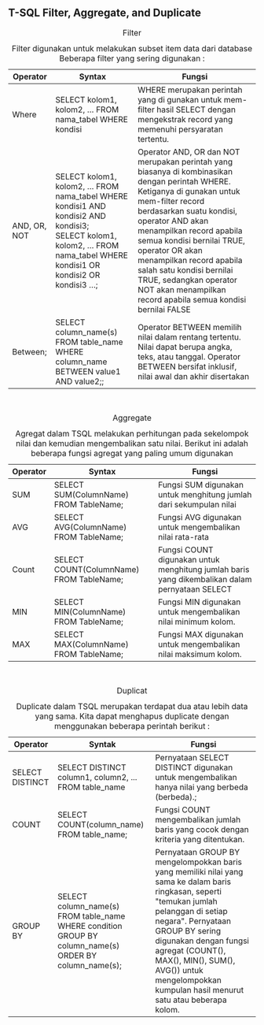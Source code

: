 ## T-SQL Filter, Aggregate, and Duplicate

<table>
	<caption>Filter</caption>
  <caption>Filter digunakan untuk melakukan subset item data dari database Beberapa 
  filter yang sering digunakan :</caption>
	<thead>
	<tr>
		<th>Operator</th>
		<th>Syntax</th>
		<th>Fungsi</th>
	</tr>
	</thead>
	<tbody>
	<tr>
		<td>Where</td>
		<td>SELECT kolom1, kolom2, … FROM nama_tabel WHERE kondisi</td>
		<td>WHERE merupakan perintah yang di gunakan untuk mem-filter hasil 
    SELECT dengan mengekstrak record yang memenuhi persyaratan 
    tertentu.</td>
	</tr>
	<tr>
		<td>AND, OR, NOT</td>
		<td>SELECT kolom1, kolom2, … FROM nama_tabel WHERE kondisi1 AND 
    kondisi2 AND kondisi3; <br>
    SELECT kolom1, kolom2, … FROM nama_tabel WHERE kondisi1 OR 
    kondisi2 OR kondisi3 …;</td>
		<td>Operator AND, OR dan NOT merupakan perintah yang biasanya di 
    kombinasikan dengan perintah WHERE. Ketiganya di gunakan untuk 
    mem-filter record berdasarkan suatu kondisi, operator AND akan 
    menampilkan record apabila semua kondisi bernilai TRUE, operator OR 
    akan menampilkan record apabila salah satu kondisi bernilai TRUE, 
    sedangkan operator NOT akan menampilkan record apabila semua 
    kondisi bernilai FALSE</td>
	</tr>
	<tr>
		<td>Between;</td>
		<td>SELECT column_name(s)
    FROM table_name
    WHERE column_name BETWEEN value1 AND value2;;</td>
		<td>Operator BETWEEN memilih nilai dalam rentang tertentu. Nilai dapat 
    berupa angka, teks, atau tanggal. Operator BETWEEN bersifat inklusif, 
    nilai awal dan akhir disertakan</td>
	</tr>
	</tbody>
</table>

<br>

<table>
	<caption>Aggregate</caption>
  <caption>Agregat dalam TSQL melakukan perhitungan pada sekelompok nilai dan kemudian 
  mengembalikan satu nilai. Berikut ini adalah beberapa fungsi agregat yang paling 
  umum digunakan</caption>
	<thead>
	<tr>
		<th>Operator</th>
		<th>Syntax</th>
		<th>Fungsi</th>
	</tr>
	</thead>
	<tbody>
	<tr>
		<td>SUM</td>
		<td>SELECT SUM(ColumnName)
    FROM TableName;</td>
		<td>Fungsi SUM digunakan untuk menghitung jumlah dari sekumpulan nilai</td>
	</tr>
	<tr>
		<td>AVG</td>
		<td>SELECT AVG(ColumnName)
    FROM TableName;</td>
		<td>Fungsi AVG digunakan untuk mengembalikan nilai rata-rata</td>
	</tr>
	<tr>
		<td>Count</td>
		<td>SELECT COUNT(ColumnName)
    FROM TableName;</td>
		<td>Fungsi COUNT digunakan untuk menghitung jumlah baris yang 
    dikembalikan dalam pernyataan SELECT</td>
	</tr>
	<tr>
		<td>MIN</td>
		<td>SELECT MIN(ColumnName)
    FROM TableName;
    </td>
		<td>Fungsi MIN digunakan untuk mengembalikan nilai minimum kolom.</td>
	</tr>
	<tr>
		<td>MAX</td>
		<td>SELECT MAX(ColumnName)
    FROM TableName;</td>
		<td>Fungsi MAX digunakan untuk mengembalikan nilai maksimum kolom.</td>
	</tr>
	<tbody>
</table>

<br>

<table>
	<caption>Duplicat</caption>
  <caption>Duplicate dalam TSQL merupakan terdapat dua atau lebih data yang sama. Kita dapat 
  menghapus duplicate dengan menggunakan beberapa perintah berikut :</caption>
	<thead>
	<tr>
		<th>Operator</th>
		<th>Syntak</th>
		<th>Fungsi</th>
	</tr>
	</thead>
	<tbody>
	<tr>
		<td>SELECT DISTINCT</td>
		<td>SELECT DISTINCT column1, column2, ...
    FROM table_name</td>
		<td>Pernyataan SELECT DISTINCT digunakan untuk mengembalikan hanya 
    nilai yang berbeda (berbeda).;</td>
	</tr>
	<tr>
		<td>COUNT</td>
		<td>SELECT COUNT(column_name)
    FROM table_name;
    </td>
		<td>Fungsi COUNT mengembalikan jumlah baris yang cocok dengan kriteria 
    yang ditentukan.
    </td>
	</tr>
	<tr>
		<td>GROUP BY</td>
		<td>SELECT column_name(s) <br>
    FROM table_name <br>
    WHERE condition <br>
    GROUP BY column_name(s) <br>
    ORDER BY column_name(s);
</td>
		<td>Pernyataan GROUP BY mengelompokkan baris yang memiliki nilai yang 
    sama ke dalam baris ringkasan, seperti "temukan jumlah pelanggan di 
    setiap negara". Pernyataan GROUP BY sering digunakan dengan fungsi 
    agregat (COUNT(), MAX(), MIN(), SUM(), AVG()) untuk mengelompokkan 
    kumpulan hasil menurut satu atau beberapa kolom.</td>
	</tr>
	</tbody>
</table>

